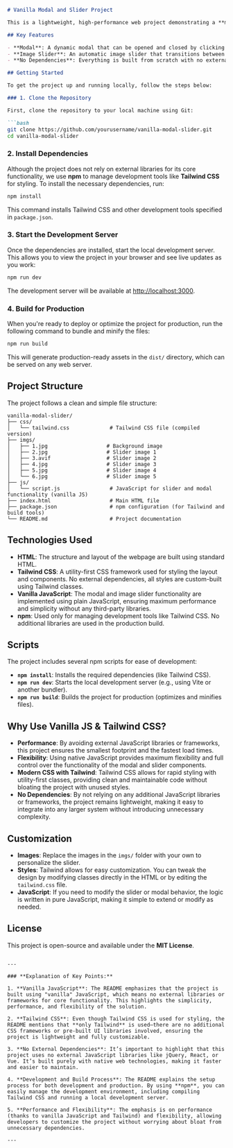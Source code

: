 
```markdown
# Vanilla Modal and Slider Project

This is a lightweight, high-performance web project demonstrating a **modal** and **image slider** built using **native technologies**: **Vanilla HTML**, **Tailwind CSS**, and **Vanilla JavaScript**. No external libraries or frameworks are used, showcasing the power and flexibility of plain, native web development.

## Key Features

- **Modal**: A dynamic modal that can be opened and closed by clicking a button or by clicking outside the modal area.
- **Image Slider**: An automatic image slider that transitions between images every 2.5 seconds, with manual controls for "Next" and "Previous".
- **No Dependencies**: Everything is built from scratch with no external dependencies, ensuring optimal performance and flexibility.

## Getting Started

To get the project up and running locally, follow the steps below:

### 1. Clone the Repository

First, clone the repository to your local machine using Git:

```bash
git clone https://github.com/yourusername/vanilla-modal-slider.git
cd vanilla-modal-slider
```

### 2. Install Dependencies

Although the project does not rely on external libraries for its core functionality, we use **npm** to manage development tools like **Tailwind CSS** for styling. To install the necessary dependencies, run:

```bash
npm install
```

This command installs Tailwind CSS and other development tools specified in `package.json`.

### 3. Start the Development Server

Once the dependencies are installed, start the local development server. This allows you to view the project in your browser and see live updates as you work:

```bash
npm run dev
```

The development server will be available at [http://localhost:3000](http://localhost:3000).

### 4. Build for Production

When you're ready to deploy or optimize the project for production, run the following command to bundle and minify the files:

```bash
npm run build
```

This will generate production-ready assets in the `dist/` directory, which can be served on any web server.

## Project Structure

The project follows a clean and simple file structure:

```
vanilla-modal-slider/
├── css/
│   └── tailwind.css             # Tailwind CSS file (compiled version)
├── imgs/
│   ├── 1.jpg                   # Background image
│   ├── 2.jpg                   # Slider image 1
│   ├── 3.avif                  # Slider image 2
│   ├── 4.jpg                   # Slider image 3
│   ├── 5.jpg                   # Slider image 4
│   └── 6.jpg                   # Slider image 5
├── js/
│   └── script.js                # JavaScript for slider and modal functionality (vanilla JS)
├── index.html                   # Main HTML file
├── package.json                 # npm configuration (for Tailwind and build tools)
└── README.md                    # Project documentation
```

## Technologies Used

- **HTML**: The structure and layout of the webpage are built using standard HTML.
- **Tailwind CSS**: A utility-first CSS framework used for styling the layout and components. No external dependencies, all styles are custom-built using Tailwind classes.
- **Vanilla JavaScript**: The modal and image slider functionality are implemented using plain JavaScript, ensuring maximum performance and simplicity without any third-party libraries.
- **npm**: Used only for managing development tools like Tailwind CSS. No additional libraries are used in the production build.

## Scripts

The project includes several npm scripts for ease of development:

- **`npm install`**: Installs the required dependencies (like Tailwind CSS).
- **`npm run dev`**: Starts the local development server (e.g., using Vite or another bundler).
- **`npm run build`**: Builds the project for production (optimizes and minifies files).

## Why Use Vanilla JS & Tailwind CSS?

- **Performance**: By avoiding external JavaScript libraries or frameworks, this project ensures the smallest footprint and the fastest load times.
- **Flexibility**: Using native JavaScript provides maximum flexibility and full control over the functionality of the modal and slider components.
- **Modern CSS with Tailwind**: Tailwind CSS allows for rapid styling with utility-first classes, providing clean and maintainable code without bloating the project with unused styles.
- **No Dependencies**: By not relying on any additional JavaScript libraries or frameworks, the project remains lightweight, making it easy to integrate into any larger system without introducing unnecessary complexity.

## Customization

- **Images**: Replace the images in the `imgs/` folder with your own to personalize the slider.
- **Styles**: Tailwind allows for easy customization. You can tweak the design by modifying classes directly in the HTML or by editing the `tailwind.css` file.
- **JavaScript**: If you need to modify the slider or modal behavior, the logic is written in pure JavaScript, making it simple to extend or modify as needed.

## License

This project is open-source and available under the **MIT License**.

```

---

### **Explanation of Key Points:**

1. **Vanilla JavaScript**: The README emphasizes that the project is built using "vanilla" JavaScript, which means no external libraries or frameworks for core functionality. This highlights the simplicity, performance, and flexibility of the solution.

2. **Tailwind CSS**: Even though Tailwind CSS is used for styling, the README mentions that **only Tailwind** is used—there are no additional CSS frameworks or pre-built UI libraries involved, ensuring the project is lightweight and fully customizable.

3. **No External Dependencies**: It’s important to highlight that this project uses no external JavaScript libraries like jQuery, React, or Vue. It’s built purely with native web technologies, making it faster and easier to maintain.

4. **Development and Build Process**: The README explains the setup process for both development and production. By using **npm**, you can easily manage the development environment, including compiling Tailwind CSS and running a local development server.

5. **Performance and Flexibility**: The emphasis is on performance (thanks to vanilla JavaScript and Tailwind) and flexibility, allowing developers to customize the project without worrying about bloat from unnecessary dependencies.

---
